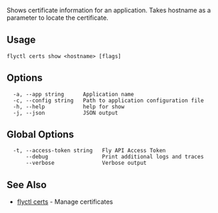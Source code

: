 Shows certificate information for an application.
Takes hostname as a parameter to locate the certificate.

## Usage
~~~
flyctl certs show <hostname> [flags]
~~~

## Options

~~~
  -a, --app string      Application name
  -c, --config string   Path to application configuration file
  -h, --help            help for show
  -j, --json            JSON output
~~~

## Global Options

~~~
  -t, --access-token string   Fly API Access Token
      --debug                 Print additional logs and traces
      --verbose               Verbose output
~~~

## See Also

* [flyctl certs](/docs/flyctl/certs/)	 - Manage certificates

